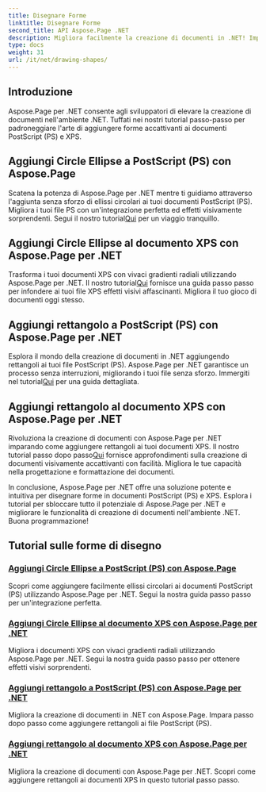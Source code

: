 ```yaml
---
title: Disegnare Forme
linktitle: Disegnare Forme
second_title: API Aspose.Page .NET
description: Migliora facilmente la creazione di documenti in .NET! Impara tutorial passo-passo sull'aggiunta di cerchi, ellissi e rettangoli a PostScript (PS) utilizzando Aspose.Page .NET.
type: docs
weight: 31
url: /it/net/drawing-shapes/
---
```

## Introduzione

Aspose.Page per .NET consente agli sviluppatori di elevare la creazione di documenti nell'ambiente .NET. Tuffati nei nostri tutorial passo-passo per padroneggiare l'arte di aggiungere forme accattivanti ai documenti PostScript (PS) e XPS.

## Aggiungi Circle Ellipse a PostScript (PS) con Aspose.Page
Scatena la potenza di Aspose.Page per .NET mentre ti guidiamo attraverso l'aggiunta senza sforzo di ellissi circolari ai tuoi documenti PostScript (PS). Migliora i tuoi file PS con un'integrazione perfetta ed effetti visivamente sorprendenti. Segui il nostro tutorial[Qui](./add-circle-ellipse-to-postscript-ps/) per un viaggio tranquillo.

## Aggiungi Circle Ellipse al documento XPS con Aspose.Page per .NET
 Trasforma i tuoi documenti XPS con vivaci gradienti radiali utilizzando Aspose.Page per .NET. Il nostro tutorial[Qui](./add-circle-ellipse-to-xps-document/) fornisce una guida passo passo per infondere ai tuoi file XPS effetti visivi affascinanti. Migliora il tuo gioco di documenti oggi stesso.

## Aggiungi rettangolo a PostScript (PS) con Aspose.Page per .NET
 Esplora il mondo della creazione di documenti in .NET aggiungendo rettangoli ai tuoi file PostScript (PS). Aspose.Page per .NET garantisce un processo senza interruzioni, migliorando i tuoi file senza sforzo. Immergiti nel tutorial[Qui](./add-rectangle-to-postscript-ps/) per una guida dettagliata.

## Aggiungi rettangolo al documento XPS con Aspose.Page per .NET
Rivoluziona la creazione di documenti con Aspose.Page per .NET imparando come aggiungere rettangoli ai tuoi documenti XPS. Il nostro tutorial passo dopo passo[Qui](./add-rectangle-to-xps-document/) fornisce approfondimenti sulla creazione di documenti visivamente accattivanti con facilità. Migliora le tue capacità nella progettazione e formattazione dei documenti.

In conclusione, Aspose.Page per .NET offre una soluzione potente e intuitiva per disegnare forme in documenti PostScript (PS) e XPS. Esplora i tutorial per sbloccare tutto il potenziale di Aspose.Page per .NET e migliorare le funzionalità di creazione di documenti nell'ambiente .NET. Buona programmazione!
## Tutorial sulle forme di disegno
### [Aggiungi Circle Ellipse a PostScript (PS) con Aspose.Page](./add-circle-ellipse-to-postscript-ps/)
Scopri come aggiungere facilmente ellissi circolari ai documenti PostScript (PS) utilizzando Aspose.Page per .NET. Segui la nostra guida passo passo per un'integrazione perfetta.
### [Aggiungi Circle Ellipse al documento XPS con Aspose.Page per .NET](./add-circle-ellipse-to-xps-document/)
Migliora i documenti XPS con vivaci gradienti radiali utilizzando Aspose.Page per .NET. Segui la nostra guida passo passo per ottenere effetti visivi sorprendenti.
### [Aggiungi rettangolo a PostScript (PS) con Aspose.Page per .NET](./add-rectangle-to-postscript-ps/)
Migliora la creazione di documenti in .NET con Aspose.Page. Impara passo dopo passo come aggiungere rettangoli ai file PostScript (PS).
### [Aggiungi rettangolo al documento XPS con Aspose.Page per .NET](./add-rectangle-to-xps-document/)
Migliora la creazione di documenti con Aspose.Page per .NET. Scopri come aggiungere rettangoli ai documenti XPS in questo tutorial passo passo.